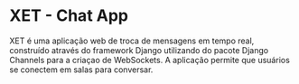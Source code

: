 # XET - Chat App

XET é uma aplicação web de troca de mensagens em tempo real, construído através do framework Django utilizando do pacote Django Channels para a criaçao de WebSockets. A aplicação permite que usuários se conectem em salas para conversar.
